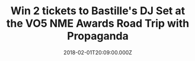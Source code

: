 ---
campaign-uuid: "c-da9b3ff5-f667-47e6-acd1-e4d5c2dae22e"
type: "Competition"
category: "Tickets"
date: "2018-02-01T20:09:00.000Z"
end-date: "2018-02-08T23:59:00.000Z"
disable-form: false
is_promoted: true
has_entry_page: true
title: "Win 2 tickets to Bastille's DJ Set at the VO5 NME Awards Road Trip with Propaganda"
competition-description: "Oh, Bastille fans are going to LOVE this. We're giving away\
  \ 14 (yes, 14) pairs of tickets to the Bastille DJ Set on Saturday 10th February,\
  \ as part of our epic NME Awards Road Trip with Propaganda. Want to come? You know\
  \ what to do…"
hero-header: "Win 2 tickets to Bastille's DJ Set at the VO5 NME Awards Road Trip with\
  \ Propaganda"
terms-confirmation: "I agree to the competition <a href=\"../etc/nme-vo5-awards-bastilles-dj-set-terms-and-conditions.pdf\"\
  \ target=\"_blank\">Terms &amp; Conditions</a> and to create an account with NME\
  \ AAA."
banner-img: "nme-vo5-awards-bastilles-banner.jpg"
logo-left-href: "https://awards.nme.com/"
logo-left-image: "nme-vo5-awards-bastilles-logo.jpg"
logo-left-title: "NME VO5"
bg-image-hero: "nme-vo5-awards-bastilles-hero.jpg"
bg-image-first: "nme-vo5-awards-bastilles-1.jpg"
bg-image-second: "nme-vo5-awards-bastilles-2.jpg"
bg-image-third: "nme-vo5-awards-bastilles-banner.jpg"
section1-content: "<p>How to sass up your weekend in one easy step? Read on.</p>\r\
  \n <p> We're giving away 14 pairs of tickets to Bastille's DJ Set at London's Electric\
  \ Ballroom on Saturday 10th February, as part of our VO5 NME Awards Road Trip with\
  \ Progaganda. </p> \r\n</p>Bastille's Chris 'Woody' Wood will be swapping drumsticks\
  \ for decks to bring fans a super exclusive DJ set for y'all to shake your shizz\
  \ to well into the wee hours.</p>"
section2-content: "<p>Wanna bag some tix? Course you do.</p>"
section3-content: "<p>Bastille's Woody joins the long list of special guests taking\
  \ over The VO5 NME Awards Road Trip, which has been touring the country to bring\
  \ all you NME lovelies a series of whopper nights out.</p> \r\n<p> If you're a Bastille\
  \ fan, or just fancy a night out on the tiles, get yourself and a mate to complete\
  \ the form below, but hurry – the competition closes on Thursday 8th February at\
  \ 23:59. Over 18s only. Winners will be contacted via email on Friday 9th February\
  \ to confirm attendance. </p>"
entry-title: "Win 2 tickets to Bastille's DJ Set at the VO5 NME Awards Road Trip with\
  \ Propaganda"
entry-content: "<p>Listen up Bastille fans.. Win one of 14 pairs of tickets to Woody's\
  \ DJ Set on Saturday 10th February, as part of our epic NME Awards Road Trip with\
  \ Propaganda.<p> Enter the draw by completing the form below before 11.59pm on 08/02/2018.\
  \ </p>"
has-winner: false
---